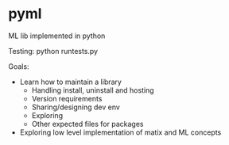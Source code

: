 # pyml
ML lib implemented in python

Testing: python runtests.py

Goals:
- Learn how to maintain a library
    - Handling install, uninstall and hosting
    - Version requirements
    - Sharing/designing dev env
    - Exploring 
    - Other expected files for packages
- Exploring low level implementation of matix and ML concepts
